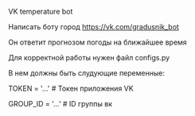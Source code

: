 ﻿VK temperature bot

Написать боту город https://vk.com/gradusnik_bot

Он ответит прогнозом погоды на ближайшее время


 
Для корректной работы нужен файл configs.py

В нем должны быть слудующие переменные:

TOKEN = '...'       # Токен приложения VK

GROUP_ID = '...'    # ID группы вк
